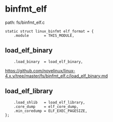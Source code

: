 binfmt_elf
========================================

path: fs/binfmt_elf.c
```
static struct linux_binfmt elf_format = {
    .module       = THIS_MODULE,
```

load_elf_binary
----------------------------------------

```
    .load_binary  = load_elf_binary,
```

https://github.com/novelinux/linux-4.x.y/tree/master/fs/binfmt_elf.c/load_elf_binary.md

load_elf_library
----------------------------------------

```
    .load_shlib   = load_elf_library,
    .core_dump    = elf_core_dump,
    .min_coredump = ELF_EXEC_PAGESIZE,
};
```
